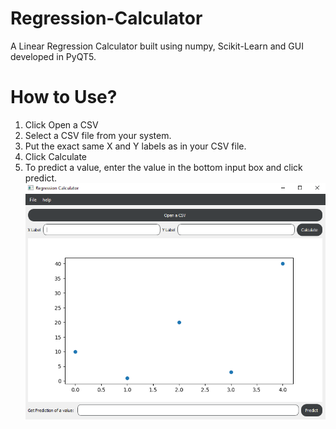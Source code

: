# Regression-Calculator
A Linear Regression Calculator built using numpy, Scikit-Learn and GUI developed in PyQT5.

# How to Use?
<ol>
<li>Click Open a CSV</li>
<li>Select a CSV file from your system.</li>
<li>Put the exact same X and Y labels as in your CSV file.</li>
<li>Click Calculate</li>
<li>To predict a value, enter the value in the bottom input box and click predict.</li>

<img src="https://github.com/Nabeegh-Ahmed/Regression-Calculator/blob/master/calculator.PNG">
